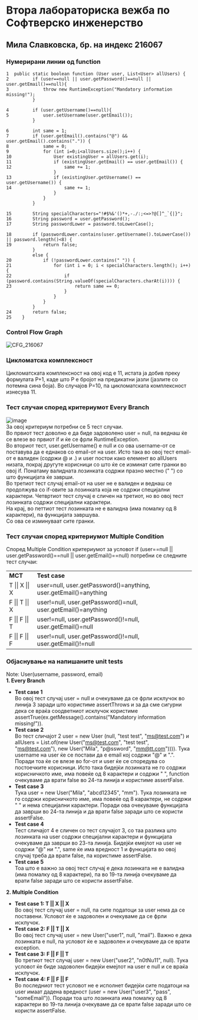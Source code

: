 # Втора лабораториска вежба по Софтверско инженерство
## Мила Славковска, бр. на индекс 216067
### Нумерирани линии од function                   
```
1  public static boolean function (User user, List<User> allUsers) {
2         if (user==null || user.getPassword()==null || user.getEmail()==null){
3             throw new RuntimeException("Mandatory information missing!");
          }

4         if (user.getUsername()==null){
5             user.setUsername(user.getEmail());
          }

6         int same = 1;
7         if (user.getEmail().contains("@") && user.getEmail().contains(".")) {
8             same = 0;
9             for (int i=0;i<allUsers.size();i++) {
10                User existingUser = allUsers.get(i);
11                if (existingUser.getEmail() == user.getEmail()) {
12                    same += 1;
                  }
13                if (existingUser.getUsername() == user.getUsername()) {
14                    same += 1;
                  }
              }
          }

15        String specialCharacters="!#$%&'()*+,-./:;<=>?@[]^_`{|}";
16        String password = user.getPassword();
17        String passwordLower = password.toLowerCase();

18        if (passwordLower.contains(user.getUsername().toLowerCase()) || password.length()<8) {
19            return false;
          }
          else {
20            if (!passwordLower.contains(" ")) {
21                for (int i = 0; i < specialCharacters.length(); i++) {
22                    if (password.contains(String.valueOf(specialCharacters.charAt(i)))) {
23                        return same == 0;
                      }
                  }
              }
          }
24        return false;
25    }
```

### Control Flow Graph
![CFG_216067](https://github.com/Mila-Slavkovska/SI_2023_lab2_216067/assets/109040935/ddf4e67e-787d-47a7-9941-3938c1e23605)


### Цикломатска комплексност
Цикломатската комплексност на овој код е 11, истата ја добив преку формулата P+1, каде што P е бројот на предикатни јазли (јазлите со потемна сина боја). Во случајoв P=10, па цикломатската комплексност изнесува 11.

### Тест случаи според критериумот Every Branch				
![image](https://github.com/Mila-Slavkovska/SI_2023_lab2_216067/assets/109040935/a0a1ce51-54e0-4cdb-9e9c-192d9d2d883f)
<br/>За овој критериум потребни се 5 тест случаи. <br/>
Во првиот тест доволно е да биде задоволено user = null, па веднаш ќе се влезе во првиот if и ќе се фрли RuntimeException. <br/>
Во вториот тест, user.getUsername() е null и со ова username-от се поставува да е еднаков со email-от на user. Исто така во овој тест email-от е валиден (содржи @ и .) и user постои како елемент во allUsers низата, покрај другуте корисници со што ќе се изминат сите гранки во овој if. Понатаму валидната лозинката содржи празно местно (" ") со што функцијата ќе заврши. <br/>
Во третиот тест случај email-от на user не е валиден и веднаш се продолжува со if-овите за лозинката која не содржи специјални карактери. Четвртиот тест случај е сличен на третиот, но во овој тест лозинката содржи специјални карактери. <br/>
На крај, во петтиот тест лозинката не е валидна (има помалку од 8 карактери), па функцијата завршува. <br/>
Со ова се изминуваат сите гранки.

### Тест случаи според критериумот Multiple Condition
Според Multiple Condition критериумот за условот if (user==null || user.getPassword()==null || user.getEmail()==null) потребни се следните тест случаи: <br/>
<table>
          <tr>
                    <td><b>MCT</b></td> <td><b>Test case</b></td>
          </tr>
          <tr>
                    <td>T || X || X </td> <td>user=null, user.getPassword()=anything, user.getEmail()=anything </td>
          </tr>
          <tr>
                    <td>F || T || X </td> <td>user!=null, user.getPassword()=null, user.getEmail()=anything </td>
          </tr>
          <tr>
                    <td>F || F || T </td> <td>user!=null, user.getPassword()!=null, user.getEmail()=null </td>
          </tr>
          <tr>
                    <td>F || F || F </td> <td>user!=null, user.getPassword()!=null, user.getEmail()!=null </td>
          </tr>
</table>

### Објаснување на напишаните unit tests
Note: User(username, password, email) <br/>
<b>1. Every Branch</b>
   - <b>Test case 1</b> <br/>
          Во овој тест случај user = null и очекуваме да се фрли исклучок во линија 3 заради што користиме assertThrows и за да сме сигурни дека се враќа соодветниот исклучок користиме assertTrue(ex.getMessage().contains("Mandatory information missing!")).
   - <b>Test case 2</b> <br/>
          Во тест сличајот 2 user = new User (null, "test test", "ms@test.com") и allUsers = List.of(new User("ms@test.com", "test test", "ms@test.com"), new User("Mila", "p@ssword", "mm@tt.com")))). Тука username на user ќе се постави да е email кој содржи "@" и ".". Поради тоа ќе се влезе во for-от и user ќе се споредува со постоечките корисници. Исто така бидејќи лозинката не го содржи корисничкото име, има повеќе од 8 карактери и содржи " ", function очекуваме да врати false во 24-та линија и користиме assertFalse.
   - <b>Test case 3</b> <br/>
          Тука user = new User("Mila", "abcd12345", "mm"). Тука лозинката не го содржи корисничкото име, има повеќе од 8 карактери, не содржи " " и нема специјални карактери. Поради ова очекуваме функцијата да заврши во 24-та линија и да врати false заради што се користи assertFalse.
   - <b>Test case 4</b> <br/>
    Тест сличајот 4 е сличен со тест случајот 3, со таа разлика што лозинката на user содржи специјални карактери и функцијата очекуваме да заврши во 23-та линија. Бидејќи емејлот на user не содржи "@" ни ".", same ќе има вредност 1 и функцијата во овој случај треба да врати false, па користиме assertFalse.
   - <b>Test case 5</b> <br/> 
   Тоа што е важно за овој тест случај е дека лозинката не е валидна (има помалку од 8 карактери), па во 19-та линија очекуваме да врати false заради што се користи assertFalse.  <br/>

<b>2.  Multiple Condition</b> 
   - <b>Test case 1: T || X || X</b> <br/>
          Во овој тест случај user = null, па сите податоци за user нема да се поставени. Условот ќе е задоволен и очекуваме да се фрли исклучок.
   - <b>Test case 2: F || T || X</b> <br/>
          Во овој тест случај user = new User("user1", null, "mail"). Важно е дека лозинката е null, па условот ќе е задоволен и очекуваме да се врати exception.
   - <b>Test case 3: F || F || T</b> <br/>
          Во третиот тест случај  user = new User("user2", "n0tNu11", null). Тука условот ќе биде задоволен бидејќи емејлот на user е null и се враќа исклучок.
   - <b>Test case 4: F || F || F</b> <br/>
    Во последниот тест условот не е исполнет бидејќи сите податоци на user имаат дадена вредност (user = new User("user3", "pass", "someEmail")). Поради тоа што лозинката има помалку од 8 карактери во 19-та линија очекуваме да се врати false заради што се користи assertFalse.

